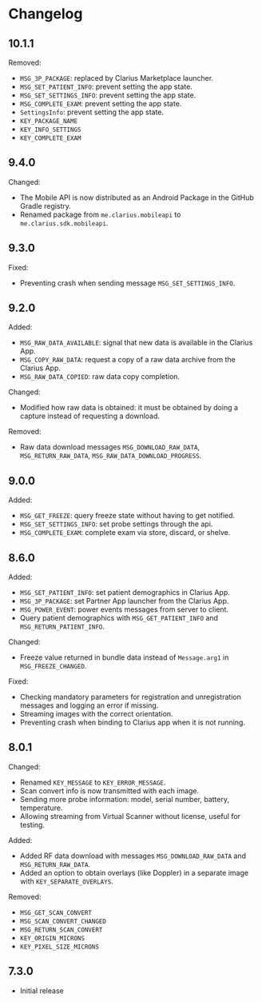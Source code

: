 # Changelog

## 10.1.1

Removed:
- `MSG_3P_PACKAGE`: replaced by Clarius Marketplace launcher.
- `MSG_SET_PATIENT_INFO`: prevent setting the app state.
- `MSG_SET_SETTINGS_INFO`: prevent setting the app state.
- `MSG_COMPLETE_EXAM`: prevent setting the app state.
- `SettingsInfo`: prevent setting the app state.
- `KEY_PACKAGE_NAME`
- `KEY_INFO_SETTINGS`
- `KEY_COMPLETE_EXAM`

## 9.4.0

Changed:
- The Mobile API is now distributed as an Android Package in the GitHub Gradle registry.
- Renamed package from `me.clarius.mobileapi` to `me.clarius.sdk.mobileapi`.

## 9.3.0

Fixed:
- Preventing crash when sending message `MSG_SET_SETTINGS_INFO`.

## 9.2.0

Added:
- `MSG_RAW_DATA_AVAILABLE`: signal that new data is available in the Clarius App.
- `MSG_COPY_RAW_DATA`: request a copy of a raw data archive from the Clarius App.
- `MSG_RAW_DATA_COPIED`: raw data copy completion.

Changed:
- Modified how raw data is obtained: it must be obtained by doing a capture instead of requesting a download.

Removed:
- Raw data download messages `MSG_DOWNLOAD_RAW_DATA`, `MSG_RETURN_RAW_DATA`, `MSG_RAW_DATA_DOWNLOAD_PROGRESS`.

## 9.0.0

Added:
- `MSG_GET_FREEZE`: query freeze state without having to get notified.
- `MSG_SET_SETTINGS_INFO`: set probe settings through the api.
- `MSG_COMPLETE_EXAM`: complete exam via store, discard, or shelve.

## 8.6.0

Added:
- `MSG_SET_PATIENT_INFO`: set patient demographics in Clarius App.
- `MSG_3P_PACKAGE`: set Partner App launcher from the Clarius App.
- `MSG_POWER_EVENT`: power events messages from server to client.
- Query patient demographics with `MSG_GET_PATIENT_INFO` and `MSG_RETURN_PATIENT_INFO`.

Changed:
- Freeze value returned in bundle data instead of `Message.arg1` in `MSG_FREEZE_CHANGED`.

Fixed:
- Checking mandatory parameters for registration and unregistration messages and logging an error if missing.
- Streaming images with the correct orientation.
- Preventing crash when binding to Clarius app when it is not running.

## 8.0.1

Changed:
- Renamed `KEY_MESSAGE` to `KEY_ERROR_MESSAGE`.
- Scan convert info is now transmitted with each image.
- Sending more probe information: model, serial number, battery, temperature.
- Allowing streaming from Virtual Scanner without license, useful for testing.

Added:
- Added RF data download with messages `MSG_DOWNLOAD_RAW_DATA` and `MSG_RETURN_RAW_DATA`.
- Added an option to obtain overlays (like Doppler) in a separate image with `KEY_SEPARATE_OVERLAYS`.

Removed:
- `MSG_GET_SCAN_CONVERT`
- `MSG_SCAN_CONVERT_CHANGED`
- `MSG_RETURN_SCAN_CONVERT`
- `KEY_ORIGIN_MICRONS`
- `KEY_PIXEL_SIZE_MICRONS`

## 7.3.0

- Initial release
